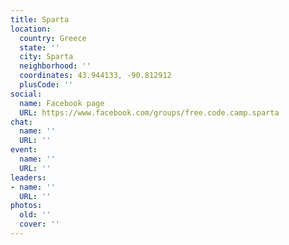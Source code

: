 ```yaml
---
title: Sparta
location:
  country: Greece
  state: ''
  city: Sparta
  neighborhood: ''
  coordinates: 43.944133, -90.812912
  plusCode: ''
social:
  name: Facebook page
  URL: https://www.facebook.com/groups/free.code.camp.sparta
chat:
  name: ''
  URL: ''
event:
  name: ''
  URL: ''
leaders:
- name: ''
  URL: ''
photos:
  old: ''
  cover: ''
---
```

